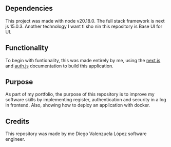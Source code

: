 ## Dependencies
This project was made with node v20.18.0.
The full stack framework is next js 15.0.3.
Another technology I want ti sho nin this repository is Base UI for UI.

## Functionality
To begin with funtionality, this was made entirely by me, using the [next.js](https://nextjs.org/) and [auth.js](https://authjs.dev/) documentation to build this application.


## Purpose 
As part of my portfolio, the purpose of this repository is to improve my software skills by implementing register, authentication and security in a log in frontend.
Also, showing how to deploy an application with docker.

## Credits
This repository was made by me Diego Valenzuela López software engineer.